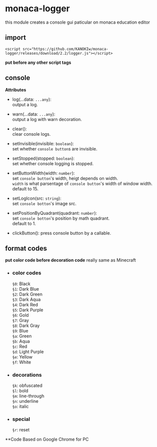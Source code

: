 # monaca-logger
this module creates a console gui paticular on monaca education editor

## import
`<script src="https://github.com/KANOKIw/monaca-logger/releases/download/2.2/logger.js"></script>`

__put before any other script tags__

## console
**Attributes**
 * log(...data: `...any`):  
    output a log.

 * warn(...data: `...any`):  
    output a log with warn decoration.

 * clear():  
    clear console logs.

 * setInvisible(invisible: `boolean`):  
    set whether `console button`s are invisible.

 * setStopped(stopped: `boolean`):  
    set whether console logging is stopped.

 * setButtonWidth(width: `number`):  
    set `console button`'s width, heigt depends on width.  
    `width` is what parsentage of `console button`'s width of window width.  
    default to 15.

 * setLogIcon(src: `string`):  
    set `console botton`'s image src.

 * setPositionByQuadrant(quadrant: `number`):  
    set `console botton`'s position by math quadrant.  
    default to 1.

 * clickButton():
   press console button by a callable.

## format codes
 **put color code before decoration code**
 really same as Minecraft  
 * ### color codes  
   `§0`: Black  
   `§1`: Dark Blue  
   `§2`: Dark Green  
   `§3`: Dark Aqua  
   `§4`: Dark Red  
   `§5`: Dark Purple  
   `§6`: Gold  
   `§7`: Gray  
   `§8`: Dark Gray  
   `§9`: Blue  
   `§a`: Green  
   `§b`: Aqua  
   `§c`: Red  
   `§d`: Light Purple  
   `§e`: Yellow  
   `§f`: White  

 * ### decorations  
   `§k`: obfuscated  
   `§l`: bold  
   `§m`: line-through  
   `§n`: underline  
   `§o`: italic  

 * ### special  
   `§r`: reset
   

**Code Based on Google Chrome for PC
